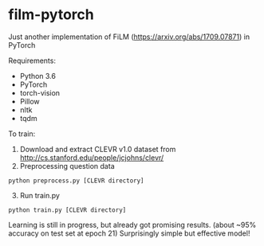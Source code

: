 # film-pytorch
Just another implementation of FiLM (https://arxiv.org/abs/1709.07871) in PyTorch

Requirements:
* Python 3.6
* PyTorch
* torch-vision
* Pillow
* nltk
* tqdm

To train:

1. Download and extract CLEVR v1.0 dataset from http://cs.stanford.edu/people/jcjohns/clevr/
2. Preprocessing question data
```
python preprocess.py [CLEVR directory]
```
3. Run train.py
```
python train.py [CLEVR directory]
```

Learning is still in progress, but already got promising results. (about ~95% accuracy on test set at epoch 21) Surprisingly simple but effective model!
